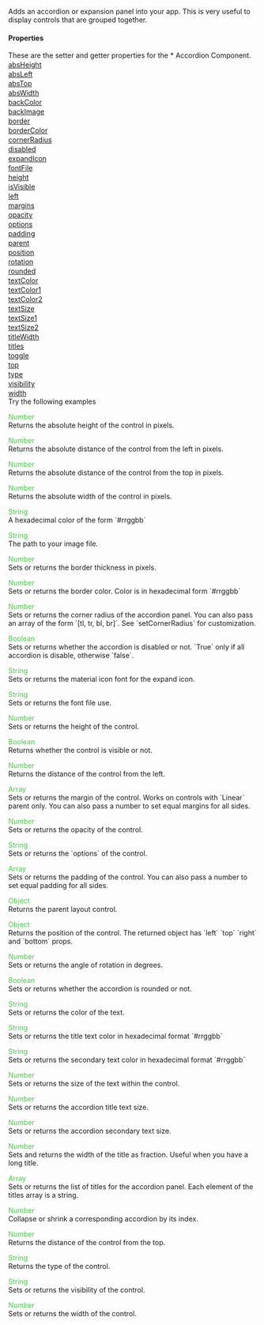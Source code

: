 Adds an accordion or expansion panel into your app. This is very useful to display controls that are grouped together.
<h4>Properties</h4>These are the setter and getter properties for the *  Accordion Component.<div class="samp" style="margin-top:2px;"><a href="#absheight-0" data-transition="pop" data-rel="popup" class="ui-link">absHeight </a></div><div class="samp" style="margin-top:2px;"><a href="#absleft-5" data-transition="pop" data-rel="popup" class="ui-link">absLeft </a></div><div class="samp" style="margin-top:2px;"><a href="#abstop-10" data-transition="pop" data-rel="popup" class="ui-link">absTop </a></div><div class="samp" style="margin-top:2px;"><a href="#abswidth-15" data-transition="pop" data-rel="popup" class="ui-link">absWidth </a></div><div class="samp" style="margin-top:2px;"><a href="#backcolor-20" data-transition="pop" data-rel="popup" class="ui-link">backColor </a></div><div class="samp" style="margin-top:2px;"><a href="#backimage-25" data-transition="pop" data-rel="popup" class="ui-link">backImage </a></div><div class="samp" style="margin-top:2px;"><a href="#border-30" data-transition="pop" data-rel="popup" class="ui-link">border </a></div><div class="samp" style="margin-top:2px;"><a href="#bordercolor-35" data-transition="pop" data-rel="popup" class="ui-link">borderColor </a></div><div class="samp" style="margin-top:2px;"><a href="#cornerradius-40" data-transition="pop" data-rel="popup" class="ui-link">cornerRadius </a></div><div class="samp" style="margin-top:2px;"><a href="#disabled-45" data-transition="pop" data-rel="popup" class="ui-link">disabled </a></div><div class="samp" style="margin-top:2px;"><a href="#expandicon-50" data-transition="pop" data-rel="popup" class="ui-link">expandIcon </a></div><div class="samp" style="margin-top:2px;"><a href="#fontfile-55" data-transition="pop" data-rel="popup" class="ui-link">fontFile </a></div><div class="samp" style="margin-top:2px;"><a href="#height-60" data-transition="pop" data-rel="popup" class="ui-link">height </a></div><div class="samp" style="margin-top:2px;"><a href="#isvisible-65" data-transition="pop" data-rel="popup" class="ui-link">isVisible </a></div><div class="samp" style="margin-top:2px;"><a href="#left-70" data-transition="pop" data-rel="popup" class="ui-link">left </a></div><div class="samp" style="margin-top:2px;"><a href="#margins-75" data-transition="pop" data-rel="popup" class="ui-link">margins </a></div><div class="samp" style="margin-top:2px;"><a href="#opacity-80" data-transition="pop" data-rel="popup" class="ui-link">opacity </a></div><div class="samp" style="margin-top:2px;"><a href="#options-85" data-transition="pop" data-rel="popup" class="ui-link">options </a></div><div class="samp" style="margin-top:2px;"><a href="#padding-90" data-transition="pop" data-rel="popup" class="ui-link">padding </a></div><div class="samp" style="margin-top:2px;"><a href="#parent-95" data-transition="pop" data-rel="popup" class="ui-link">parent </a></div><div class="samp" style="margin-top:2px;"><a href="#position-100" data-transition="pop" data-rel="popup" class="ui-link">position </a></div><div class="samp" style="margin-top:2px;"><a href="#rotation-105" data-transition="pop" data-rel="popup" class="ui-link">rotation </a></div><div class="samp" style="margin-top:2px;"><a href="#rounded-110" data-transition="pop" data-rel="popup" class="ui-link">rounded </a></div><div class="samp" style="margin-top:2px;"><a href="#textcolor-115" data-transition="pop" data-rel="popup" class="ui-link">textColor </a></div><div class="samp" style="margin-top:2px;"><a href="#textcolor1-120" data-transition="pop" data-rel="popup" class="ui-link">textColor1 </a></div><div class="samp" style="margin-top:2px;"><a href="#textcolor2-125" data-transition="pop" data-rel="popup" class="ui-link">textColor2 </a></div><div class="samp" style="margin-top:2px;"><a href="#textsize-130" data-transition="pop" data-rel="popup" class="ui-link">textSize </a></div><div class="samp" style="margin-top:2px;"><a href="#textsize1-135" data-transition="pop" data-rel="popup" class="ui-link">textSize1 </a></div><div class="samp" style="margin-top:2px;"><a href="#textsize2-140" data-transition="pop" data-rel="popup" class="ui-link">textSize2 </a></div><div class="samp" style="margin-top:2px;"><a href="#titlewidth-145" data-transition="pop" data-rel="popup" class="ui-link">titleWidth </a></div><div class="samp" style="margin-top:2px;"><a href="#titles-150" data-transition="pop" data-rel="popup" class="ui-link">titles </a></div><div class="samp" style="margin-top:2px;"><a href="#toggle-155" data-transition="pop" data-rel="popup" class="ui-link">toggle </a></div><div class="samp" style="margin-top:2px;"><a href="#top-160" data-transition="pop" data-rel="popup" class="ui-link">top </a></div><div class="samp" style="margin-top:2px;"><a href="#type-165" data-transition="pop" data-rel="popup" class="ui-link">type </a></div><div class="samp" style="margin-top:2px;"><a href="#visibility-170" data-transition="pop" data-rel="popup" class="ui-link">visibility </a></div><div class="samp" style="margin-top:2px;"><a href="#width-175" data-transition="pop" data-rel="popup" class="ui-link">width </a></div>
Try the following examples
<div data-role="popup" id="absheight-0" class="ui-content"><p><span style="color:#4c4;">Number</span><br>Returns the absolute height of the control in pixels.</p></div><div data-role="popup" id="absleft-5" class="ui-content"><p><span style="color:#4c4;">Number</span><br>Returns the absolute distance of the control from the left in pixels.</p></div><div data-role="popup" id="abstop-10" class="ui-content"><p><span style="color:#4c4;">Number</span><br>Returns the absolute distance of the control from the top in pixels.</p></div><div data-role="popup" id="abswidth-15" class="ui-content"><p><span style="color:#4c4;">Number</span><br>Returns the absolute width of the control in pixels.</p></div><div data-role="popup" id="backcolor-20" class="ui-content"><p><span style="color:#4c4;">String</span><br>A hexadecimal color of the form `#rrggbb`</p></div><div data-role="popup" id="backimage-25" class="ui-content"><p><span style="color:#4c4;">String</span><br>The path to your image file.</p></div><div data-role="popup" id="border-30" class="ui-content"><p><span style="color:#4c4;">Number</span><br>Sets or returns the border thickness in pixels.</p></div><div data-role="popup" id="bordercolor-35" class="ui-content"><p><span style="color:#4c4;">Number</span><br>Sets or returns the border color. Color is in hexadecimal form `#rrggbb`</p></div><div data-role="popup" id="cornerradius-40" class="ui-content"><p><span style="color:#4c4;">Number</span><br>Sets or returns the corner radius of the accordion panel. You can also pass an array of the form `[tl, tr, bl, br]`. See `setCornerRadius` for customization.</p></div><div data-role="popup" id="disabled-45" class="ui-content"><p><span style="color:#4c4;">Boolean</span><br>Sets or returns whether the accordion is disabled or not. `True` only if all accordion is disable, otherwise `false`.</p></div><div data-role="popup" id="expandicon-50" class="ui-content"><p><span style="color:#4c4;">String</span><br>Sets or returns the material icon font for the expand icon.</p></div><div data-role="popup" id="fontfile-55" class="ui-content"><p><span style="color:#4c4;">String</span><br>Sets or returns the font file use.</p></div><div data-role="popup" id="height-60" class="ui-content"><p><span style="color:#4c4;">Number</span><br>Sets or returns the height of the control.</p></div><div data-role="popup" id="isvisible-65" class="ui-content"><p><span style="color:#4c4;">Boolean</span><br>Returns whether the control is visible or not.</p></div><div data-role="popup" id="left-70" class="ui-content"><p><span style="color:#4c4;">Number</span><br>Returns the distance of the control from the left.</p></div><div data-role="popup" id="margins-75" class="ui-content"><p><span style="color:#4c4;">Array</span><br>Sets or returns the margin of the control. Works on controls with `Linear` parent only. You can also pass a number to set equal margins for all sides.</p></div><div data-role="popup" id="opacity-80" class="ui-content"><p><span style="color:#4c4;">Number</span><br>Sets or returns the opacity of the control.</p></div><div data-role="popup" id="options-85" class="ui-content"><p><span style="color:#4c4;">String</span><br>Sets or returns the `options` of the control.</p></div><div data-role="popup" id="padding-90" class="ui-content"><p><span style="color:#4c4;">Array</span><br>Sets or returns the padding of the control. You can also pass a number to set equal padding for all sides.</p></div><div data-role="popup" id="parent-95" class="ui-content"><p><span style="color:#4c4;">Object</span><br>Returns the parent layout control.</p></div><div data-role="popup" id="position-100" class="ui-content"><p><span style="color:#4c4;">Object</span><br>Returns the position of the control. The returned object has `left` `top` `right` and `bottom` props.</p></div><div data-role="popup" id="rotation-105" class="ui-content"><p><span style="color:#4c4;">Number</span><br>Sets or returns the angle of rotation in degrees.</p></div><div data-role="popup" id="rounded-110" class="ui-content"><p><span style="color:#4c4;">Boolean</span><br>Sets or returns whether the accordion is rounded or not.</p></div><div data-role="popup" id="textcolor-115" class="ui-content"><p><span style="color:#4c4;">String</span><br>Sets or returns the color of the text.</p></div><div data-role="popup" id="textcolor1-120" class="ui-content"><p><span style="color:#4c4;">String</span><br>Sets or returns the title text color in hexadecimal format `#rrggbb`</p></div><div data-role="popup" id="textcolor2-125" class="ui-content"><p><span style="color:#4c4;">String</span><br>Sets or returns the secondary text color in hexadecimal format `#rrggbb`</p></div><div data-role="popup" id="textsize-130" class="ui-content"><p><span style="color:#4c4;">Number</span><br>Sets or returns the size of the text within the control.</p></div><div data-role="popup" id="textsize1-135" class="ui-content"><p><span style="color:#4c4;">Number</span><br>Sets or returns the accordion title text size.</p></div><div data-role="popup" id="textsize2-140" class="ui-content"><p><span style="color:#4c4;">Number</span><br>Sets or returns the accordion secondary text size.</p></div><div data-role="popup" id="titlewidth-145" class="ui-content"><p><span style="color:#4c4;">Number</span><br>Sets and returns the width of the title as fraction. Useful when you have a long title.</p></div><div data-role="popup" id="titles-150" class="ui-content"><p><span style="color:#4c4;">Array</span><br>Sets or returns the list of titles for the accordion panel. Each element of the titles array is a string.</p></div><div data-role="popup" id="toggle-155" class="ui-content"><p><span style="color:#4c4;">Number</span><br>Collapse or shrink a corresponding accordion by its index.</p></div><div data-role="popup" id="top-160" class="ui-content"><p><span style="color:#4c4;">Number</span><br>Returns the distance of the control from the top.</p></div><div data-role="popup" id="type-165" class="ui-content"><p><span style="color:#4c4;">String</span><br>Returns the type of the control.</p></div><div data-role="popup" id="visibility-170" class="ui-content"><p><span style="color:#4c4;">String</span><br>Sets or returns the visibility of the control.</p></div><div data-role="popup" id="width-175" class="ui-content"><p><span style="color:#4c4;">Number</span><br>Sets or returns the width of the control.</p></div>